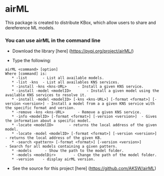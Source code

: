 # airML

This package is created to distribute KBox, which allow users to share and dereference ML models.

### You can use airML in the command line

* Download the library [here] (https://pypi.org/project/airML/)

* Type the following:
```
airML <command> [option]
Where [command] is:
   * -list       - List all available models.
   * -list -kns  - List all availables KNS services.
   * -install -kns <kns-URL>     - Install a given KNS service.
   * -install -model <modelID>       - Install a given model using the available KNS services to resolve it.
   * -install -model <modelID> [-kns <kns-URL>] [-format <format>] [-version <version>] - Install a model from a a given KNS service with the specific format and version.
   * -remove -kns <kns-URL>      - Remove a given KNS service.
   * -info <modelID> [-format <format>] [-version <version>]  - Gives the information about a specific model.
   * -locate <modelID>       - returns the local address of the given model.
   * -locate -model <modelID> [-format <format>] [-version <version>]  - returns the local address of the given KB.
   * -search <pattern> [-format <format>] [-version <version>]        - Search for all models containing a given pattern.
   * -models      - Show the path to the model folder.
   * -models <modelDir>        - Change the path of the model folder.
   * -version    - display airML version.
```

* See the source for this project [here] (https://github.com/AKSW/airML)
